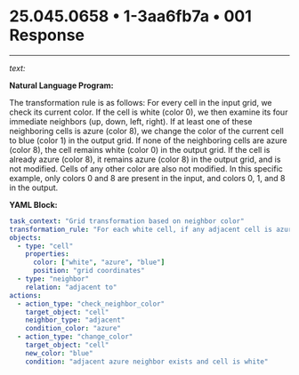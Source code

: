 # 25.045.0658 • 1-3aa6fb7a • 001 Response

---

*text:*

**Natural Language Program:**

The transformation rule is as follows:
For every cell in the input grid, we check its current color.
If the cell is white (color 0), we then examine its four immediate neighbors (up, down, left, right).
If at least one of these neighboring cells is azure (color 8), we change the color of the current cell to blue (color 1) in the output grid.
If none of the neighboring cells are azure (color 8), the cell remains white (color 0) in the output grid.
If the cell is already azure (color 8), it remains azure (color 8) in the output grid, and is not modified.
Cells of any other color are also not modified. In this specific example, only colors 0 and 8 are present in the input, and colors 0, 1, and 8 in the output.

**YAML Block:**

```yaml
task_context: "Grid transformation based on neighbor color"
transformation_rule: "For each white cell, if any adjacent cell is azure, change the cell to blue."
objects:
  - type: "cell"
    properties:
      color: ["white", "azure", "blue"]
      position: "grid coordinates"
  - type: "neighbor"
    relation: "adjacent to"
actions:
  - action_type: "check_neighbor_color"
    target_object: "cell"
    neighbor_type: "adjacent"
    condition_color: "azure"
  - action_type: "change_color"
    target_object: "cell"
    new_color: "blue"
    condition: "adjacent azure neighbor exists and cell is white"
```
